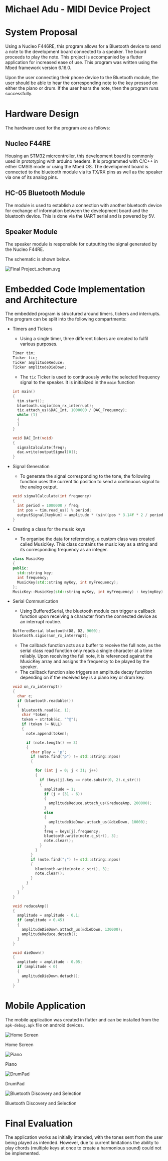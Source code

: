 # Michael Adu - MIDI Device Project

# System Proposal

Using a Nucleo F446RE, this program allows for a Bluetooth device to send a note to the development board connected to a speaker. The board proceeds to play the note. This project is accompanied by a flutter application for increased ease of use. This program was written using the Mbed framework version 6.16.0.

Upon the user connecting their phone device to the Bluetooth module, the user should be able to hear the corresponding note to the key pressed on either the piano or drum. If the user hears the note, then the program runs successfully.

# Hardware Design

The hardware used for the program are as follows:

## Nucleo F44RE

Housing an STM32 micrcontroller, this development board is commonly used in prototyping with arduino headers. It is programmed with C/C++ in either CMSIS mode or using the Mbed OS. The development board is connected to the bluetooth module via its TX/RX pins as well as the speaker via one of its analog pins.

## HC-05 Bluetooth Module

The module is used to establish a connection with another bluetooth device for exchange of information between the development board and the bluetooth device. This is done via the UART serial and is powered by 5V.

## Speaker Module

The speaker module is responsible for outputting the signal generated by the Nucleo F44RE.

The schematic is shown below.

![Final Project_schem.svg](Michael%20Adu%20-%20MIDI%20Device%20Project%209656cfcbe0344d25be5113417ae4c404/Final_Project_schem.svg)

# Embedded Code Implementation and Architecture

The embedded program is structured around timers, tickers and interrupts. The program can be split into the following compartments:

- Timers and Tickers
    - Using a single timer, three different tickers are created to fulfil various purposes.
    
    ```cpp
    Timer tim;
    Ticker tic;
    Ticker amplitudeReduce;
    Ticker amplitudeDieDown;
    ```
    
    - The `tic` Ticker is used to continuously write the selected frequency signal to the speaker. It is initialized in the `main` function
    
    ```cpp
    int main()
    {
      tim.start();
      bluetooth.sigio(&on_rx_interrupt);
      tic.attach_us(&DAC_Int, 1000000 / DAC_Frequency);
      while (1)
      {
      }
    }
    
    void DAC_Int(void)
    {
      signalCalculate(freq);
      dac.write(outputSignal[0]);
    }
    ```
    
- Signal Generation
    - To generate the signal corresponding to the tone, the following function uses the current tic position to send a continuous signal to the analog output.
    
    ```cpp
    void signalCalculate(int frequency)
    {
      int period = 1000000 / freq;
      int pos = tim.read_us() % period;
      outputSignal[keyNum] = amplitude * (sin((pos * 3.14f * 2 / period)));
    }
    ```
    
- Creating a class for the music keys
    - To organise the data for referencing, a custom class was created called MusicKey. This class contains the music key as a string and its corresponding frequency as an integer.
    
    ```cpp
    class MusicKey
    {
    public:
      std::string key;
      int frequency;
      MusicKey(std::string myKey, int myFrequency);
    };
    MusicKey::MusicKey(std::string myKey, int myFrequency) : key(myKey), frequency(myFrequency){};
    ```
    
- Serial Communication
    - Using BufferedSerial, the bluetooth module can trigger a callback function upon receiving a character from the connected device as an interrupt routine.
    
    ```cpp
    BufferedSerial bluetooth(D8, D2, 9600);
    bluetooth.sigio(&on_rx_interrupt);
    ```
    
    - The callback function acts as a buffer to receive the full note, as the serial class read function only reads a single character at a time reliably. Upon receiving the full note, it is referenced against the MusicKey array and assigns the frequency to be played by the speaker.
    - The callback function also triggers an amplitude decay function depending on if the received key is a piano key or drum key.
    
    ```cpp
    void on_rx_interrupt()
    {
      char c;
      if (bluetooth.readable())
      {
        bluetooth.read(&c, 1);
        char *token;
        token = strtok(&c, "^@");
        if (token != NULL)
        {
          note.append(token);
    
          if (note.length() == 3)
          {
            char play = 'p';
            if (note.find("p") != std::string::npos)
            {
    
              for (int j = 0; j < 31; j++)
              {
                if (keys[j].key == note.substr(0, 2).c_str())
                {
                  amplitude = 1;
                  if (j < (31 - 6))
                  {
                    amplitudeReduce.attach_us(&reduceAmp, 200000);
                  }
                  else
                  {
                    amplitudeDieDown.attach_us(&dieDown, 10000);
                  }
                  freq = keys[j].frequency;
                  bluetooth.write(note.c_str(), 3);
                  note.clear();
                }
              }
            }
            if (note.find(";") != std::string::npos)
            {
              bluetooth.write(note.c_str(), 3);
              note.clear();
            }
          }
        }
      }
    }
    
    void reduceAmp()
    {
      amplitude = amplitude - 0.1;
      if (amplitude < 0.45)
      {
        amplitudeDieDown.attach_us(&dieDown, 130000);
        amplitudeReduce.detach();
      }
    }
    
    void dieDown()
    {
      amplitude = amplitude - 0.05;
      if (amplitude < 0)
      {
        amplitudeDieDown.detach();
      }
    }
    ```
    

# Mobile Application

The mobile application was created in flutter and can be installed from the `apk-debug.apk` file on android devices.

![Home Screen](Michael%20Adu%20-%20MIDI%20Device%20Project%209656cfcbe0344d25be5113417ae4c404/Untitled.png)

Home Screen

![Piano](Michael%20Adu%20-%20MIDI%20Device%20Project%209656cfcbe0344d25be5113417ae4c404/Untitled%201.png)

Piano

![DrumPad](Michael%20Adu%20-%20MIDI%20Device%20Project%209656cfcbe0344d25be5113417ae4c404/Untitled%202.png)

DrumPad

![Bluetooth Discovery and Selection](Michael%20Adu%20-%20MIDI%20Device%20Project%209656cfcbe0344d25be5113417ae4c404/Untitled%203.png)

Bluetooth Discovery and Selection

# Final Evaluation

The application works as initially intended, with the tones sent from the user being played as intended. However, due to current limitations the ability to play chords (multiple keys at once to create a harmonious sound) could not be implemented.
